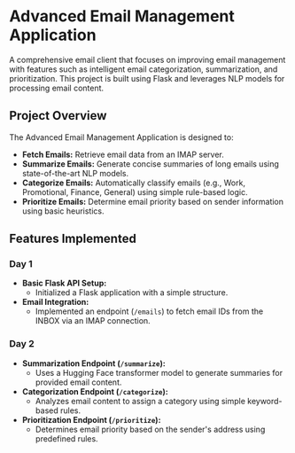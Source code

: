 # Advanced Email Management Application

A comprehensive email client that focuses on improving email management with features such as intelligent email categorization, summarization, and prioritization. This project is built using Flask and leverages NLP models for processing email content.

## Project Overview

The Advanced Email Management Application is designed to:
- **Fetch Emails:** Retrieve email data from an IMAP server.
- **Summarize Emails:** Generate concise summaries of long emails using state-of-the-art NLP models.
- **Categorize Emails:** Automatically classify emails (e.g., Work, Promotional, Finance, General) using simple rule-based logic.
- **Prioritize Emails:** Determine email priority based on sender information using basic heuristics.

## Features Implemented

### Day 1
- **Basic Flask API Setup:** 
  - Initialized a Flask application with a simple structure.
- **Email Integration:** 
  - Implemented an endpoint (`/emails`) to fetch email IDs from the INBOX via an IMAP connection.
  
### Day 2
- **Summarization Endpoint (`/summarize`):**
  - Uses a Hugging Face transformer model to generate summaries for provided email content.
- **Categorization Endpoint (`/categorize`):**
  - Analyzes email content to assign a category using simple keyword-based rules.
- **Prioritization Endpoint (`/prioritize`):**
  - Determines email priority based on the sender's address using predefined rules.


